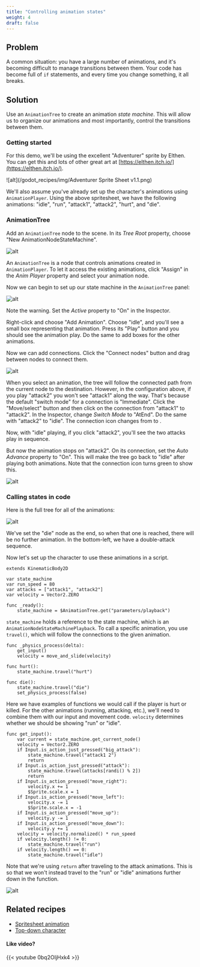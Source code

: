 ```yaml
---
title: "Controlling animation states"
weight: 4
draft: false
---
```


## Problem

A common situation: you have a large number of animations, and it's becoming difficult to manage transitions between them. Your code has become full of `if` statements, and every time you change something, it all breaks.

## Solution

Use an `AnimationTree` to create an animation _state machine_. This will allow us to organize our animations and most importantly, control the transitions between them.

### Getting started

For this demo, we'll be using the excellent "Adventurer" sprite by Elthen. You can get this and lots of other great art at [https://elthen.itch.io/](https://elthen.itch.io/).

![alt](/godot_recipes/img/Adventurer Sprite Sheet v1.1.png)

We'll also assume you've already set up the character's animations using `AnimationPlayer`. Using the above spritesheet, we have the following animations: "idle", "run", "attack1", "attack2", "hurt", and "die".

### AnimationTree

Add an `AnimationTree` node to the scene. In its _Tree Root_ property, choose "New AnimationNodeStateMachine".

![alt](/godot_recipes/img/animation_tree_01.png)

An `AnimationTree` is a node that controls animations created in `AnimationPlayer`. To let it access the existing animations, click "Assign" in the _Anim Player_ property and select your animation node.

Now we can begin to set up our state machine in the `AnimationTree` panel:

![alt](/godot_recipes/img/animation_tree_02.png)

Note the warning. Set the _Active_ property to "On" in the Inspector.

Right-click and choose "Add Animation". Choose "idle", and you'll see a small box representing that animation. Press its "Play" button and you should see the animation play. Do the same to add boxes for the other animations.

Now we can add connections. Click the "Connect nodes" button and drag between nodes to connect them.

![alt](/godot_recipes/img/animation_tree_03.png)

When you select an animation, the tree will follow the connected path from the current node to the destination. However, in the configuration above, if you play "attack2" you won't see "attack1" along the way. That's because the default "switch mode" for a connection is "Immediate". Click the "Move/select" button and then click on the connection from "attack1" to "attack2". In the Inspector, change _Switch Mode_ to "AtEnd". Do the same with "attack2" to "idle". The connection icon changes from <i class="fas fa-play"></i> to <i class="fas fa-step-forward"></i>.

Now, with "idle" playing, if you click "attack2", you'll see the two attacks play in sequence.

But now the animation stops on "attack2". On its connection, set the _Auto Advance_ property to "On". This will make the tree go back to "idle" after playing both animations. Note that the connection icon turns green to show this.

![alt](/godot_recipes/img/animation_tree_05.gif)

### Calling states in code

Here is the full tree for all of the animations:

![alt](/godot_recipes/img/animation_tree_06.png)

We've set the "die" node as the end, so when that one is reached, there will be no further animation. In the bottom-left, we have a double-attack sequence.

Now let's set up the character to use these animations in a script.

```gdscript
extends KinematicBody2D

var state_machine
var run_speed = 80
var attacks = ["attack1", "attack2"]
var velocity = Vector2.ZERO

func _ready():
    state_machine = $AnimationTree.get("parameters/playback")
```

`state_machine` holds a reference to the state machine, which is an `AnimationNodeStateMachinePlayback`. To call a specific animation, you use `travel()`, which will follow the connections to the given animation.

```gdscript
func _physics_process(delta):
    get_input()
    velocity = move_and_slide(velocity)

func hurt():
    state_machine.travel("hurt")

func die():
    state_machine.travel("die")
    set_physics_process(false)
```

Here we have examples of functions we would call if the player is hurt or killed. For the other animations (running, attacking, etc.), we'll need to combine them with our input and movement code. `velocity` determines whether we should be showing "run" or "idle".

```gdscript
func get_input():
    var current = state_machine.get_current_node()
    velocity = Vector2.ZERO
    if Input.is_action_just_pressed("big_attack"):
        state_machine.travel("attack1 2")
        return
    if Input.is_action_just_pressed("attack"):
        state_machine.travel(attacks[randi() % 2])
        return
    if Input.is_action_pressed("move_right"):
        velocity.x += 1
        $Sprite.scale.x = 1
    if Input.is_action_pressed("move_left"):
        velocity.x -= 1
        $Sprite.scale.x = -1
    if Input.is_action_pressed("move_up"):
        velocity.y -= 1
    if Input.is_action_pressed("move_down"):
        velocity.y += 1
    velocity = velocity.normalized() * run_speed
    if velocity.length() != 0:
        state_machine.travel("run")
    if velocity.length() == 0:
        state_machine.travel("idle")
```

Note that we're using `return` after traveling to the attack animations. This is so that we won't instead travel to the "run" or "idle" animations further down in the function.

![alt](/godot_recipes/img/animation_tree_07.gif)

## Related recipes

- [Spritesheet animation](/godot_recipes/animation/spritesheet_animation/)
- [Top-down character](/godot_recipes/2d/topdown_movement/#option-1-8-way-movement)

#### Like video?

{{< youtube 0bq2OIjHxk4 >}}